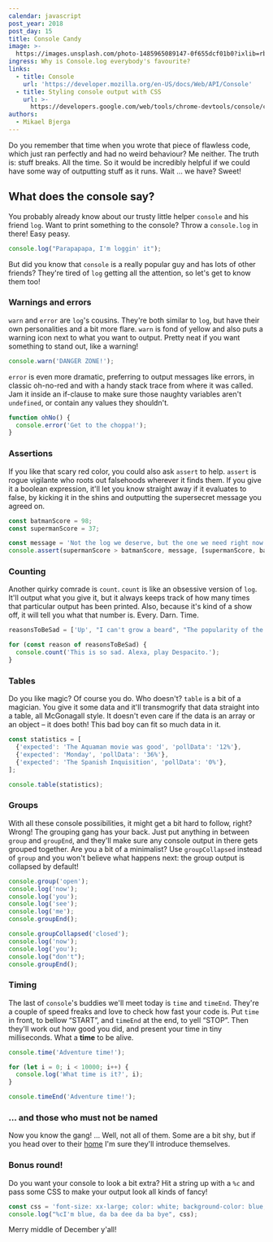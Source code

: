 ```yaml
---
calendar: javascript
post_year: 2018
post_day: 15
title: Console Candy
image: >-
  https://images.unsplash.com/photo-1485965089147-0f655dcf01b0?ixlib=rb-1.2.1&ixid=eyJhcHBfaWQiOjEyMDd9&auto=format&fit=crop&w=3934&q=80
ingress: Why is Console.log everybody's favourite?
links:
  - title: Console
    url: 'https://developer.mozilla.org/en-US/docs/Web/API/Console'
  - title: Styling console output with CSS
    url: >-
      https://developers.google.com/web/tools/chrome-devtools/console/console-write#styling_console_output_with_css
authors:
  - Mikael Bjerga
---
```


Do you remember that time when you wrote that piece of flawless code, which just ran perfectly and had no weird behaviour? 
Me neither. The truth is: stuff breaks. All the time.
So it would be incredibly helpful if we could have some way of outputting stuff as it runs.
Wait … we have? Sweet!

## What does the console say?

You probably already know about our trusty little helper `console` and his friend `log`. 
Want to print something to the console? 
Throw a `console.log` in there! 
Easy peasy.

```js
console.log("Parapapapa, I'm loggin' it");
```

But did you know that `console` is a really popular guy and has lots of other friends? 
They're tired of `log` getting all the attention, so let's get to know them too!

### Warnings and errors

`warn` and `error` are `log`'s cousins. 
They're both similar to `log`, but have their own personalities and a bit more flare. 
`warn` is fond of yellow and also puts a warning icon next to what you want to output. 
Pretty neat if you want something to stand out, like a warning! 

```js
console.warn('DANGER ZONE!');
```

`error` is even more dramatic, preferring to output messages like errors, in classic oh-no-red and with a handy stack trace from where it was called.
Jam it inside an if-clause to make sure those naughty variables aren't `undefined`, or contain any values they shouldn't. 

```js
function ohNo() {
  console.error('Get to the choppa!');  
}
```

### Assertions

If you like that scary red color, you could also ask `assert` to help. 
`assert` is rogue vigilante who roots out falsehoods wherever it finds them. 
If you give it a boolean expression, it'll let you know straight away if it evaluates to false, by kicking it in the shins and outputting the supersecret message you agreed on.

```js
const batmanScore = 98;
const supermanScore = 37;

const message = 'Not the log we deserve, but the one we need right now';
console.assert(supermanScore > batmanScore, message, [supermanScore, batmanScore]);
```

### Counting

Another quirky comrade is `count`. 
`count` is like an obsessive version of `log`. 
It'll output what you give it, but it always keeps track of how many times that particular output has been printed. 
Also, because it's kind of a show off, it will tell you what that number is. 
Every. 
Darn. 
Time.

```js
reasonsToBeSad = ['Up', "I can't grow a beard", "The popularity of the song 'Despacito'"];

for (const reason of reasonsToBeSad) {
  console.count('This is so sad. Alexa, play Despacito.');  
}
```

### Tables

Do you like magic? 
Of course you do. 
Who doesn't? 
`table` is a bit of a magician. 
You give it some data and it'll transmogrify that data straight into a table, all McGonagall style. 
It doesn't even care if the data is an array or an object – it does both! 
This bad boy can fit so much data in it.

```js
const statistics = [
  {'expected': 'The Aquaman movie was good', 'pollData': '12%'},
  {'expected': 'Monday', 'pollData': '36%'},
  {'expected': 'The Spanish Inquisition', 'pollData': '0%'},
];

console.table(statistics);
```

### Groups

With all these console possibilities, it might get a bit hard to follow, right? 
Wrong! 
The grouping gang has your back. 
Just put anything in between `group` and `groupEnd`, and they'll make sure any console output in there gets grouped together. 
Are you a bit of a minimalist? 
Use `groupCollapsed` instead of `group` and you won't believe what happens next: the group output is collapsed by default! 

```js
console.group('open');
console.log('now');
console.log('you');
console.log('see');
console.log('me');
console.groupEnd();

console.groupCollapsed('closed');
console.log('now');
console.log('you');
console.log("don't");
console.groupEnd();
```

### Timing

The last of `console`'s buddies we'll meet today is `time` and `timeEnd`. 
They're a couple of speed freaks and love to check how fast your code is. 
Put `time` in front, to bellow “START”, and `timeEnd` at the end, to yell “STOP”. 
Then they'll work out how good you did, and present your time in tiny milliseconds. 
What a **time** to be alive.

```js
console.time('Adventure time!');

for (let i = 0; i < 10000; i++) {
  console.log('What time is it?', i);      
}

console.timeEnd('Adventure time!');
```

### … and those who must not be named 

Now you know the gang! 
… Well, not all of them. 
Some are a bit shy, but if you head over to their [home](https://developer.mozilla.org/en-US/docs/Web/API/Console) I'm sure they'll introduce themselves. 

### Bonus round!

Do you want your console to look a bit extra?
Hit a string up with a `%c` and pass some CSS to make your output look all kinds of fancy!

```js
const css = 'font-size: xx-large; color: white; background-color: blue;';
console.log("%cI'm blue, da ba dee da ba bye", css);
```

Merry middle of December y'all!
